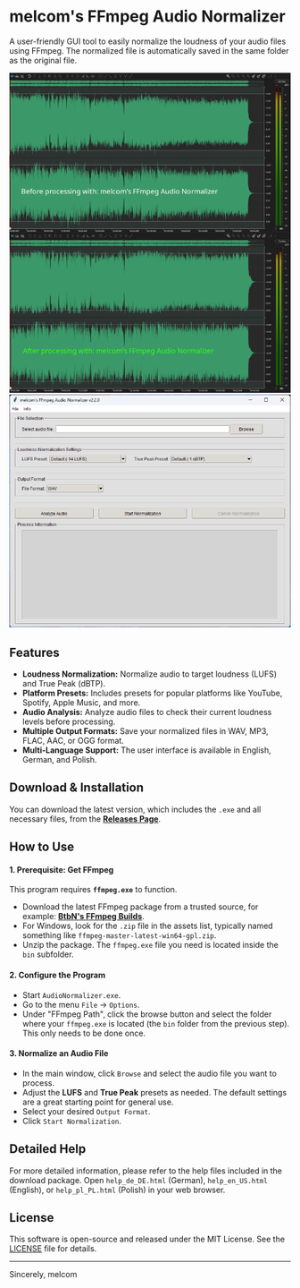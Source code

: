 # melcom's FFmpeg Audio Normalizer

A user-friendly GUI tool to easily normalize the loudness of your audio files using FFmpeg. The normalized file is automatically saved in the same folder as the original file.

![Screenshot of the main interface](https://github.com/melcom-creations/melcoms-ffmpeg-audio-normalizer/blob/main/images/Screenshot%202025-01-22%20175408_.png?raw=true)
![Screenshot of the options dialog](https://github.com/melcom-creations/melcoms-ffmpeg-audio-normalizer/blob/main/images/Screenshot%202025-02-28%20074549.png?raw=true)

## Features

*   **Loudness Normalization:** Normalize audio to target loudness (LUFS) and True Peak (dBTP).
*   **Platform Presets:** Includes presets for popular platforms like YouTube, Spotify, Apple Music, and more.
*   **Audio Analysis:** Analyze audio files to check their current loudness levels before processing.
*   **Multiple Output Formats:** Save your normalized files in WAV, MP3, FLAC, AAC, or OGG format.
*   **Multi-Language Support:** The user interface is available in English, German, and Polish.

## Download & Installation

You can download the latest version, which includes the `.exe` and all necessary files, from the **[Releases Page](https://github.com/melcom-creations/melcoms-ffmpeg-audio-normalizer/releases/latest)**.

## How to Use

#### 1. Prerequisite: Get FFmpeg
This program requires **`ffmpeg.exe`** to function.
*   Download the latest FFmpeg package from a trusted source, for example: **[BtbN's FFmpeg Builds](https://github.com/BtbN/FFmpeg-Builds/releases/tag/latest)**.
*   For Windows, look for the `.zip` file in the assets list, typically named something like `ffmpeg-master-latest-win64-gpl.zip`.
*   Unzip the package. The `ffmpeg.exe` file you need is located inside the `bin` subfolder.

#### 2. Configure the Program
*   Start `AudioNormalizer.exe`.
*   Go to the menu `File` -> `Options`.
*   Under "FFmpeg Path", click the browse button and select the folder where your `ffmpeg.exe` is located (the `bin` folder from the previous step). This only needs to be done once.

#### 3. Normalize an Audio File
*   In the main window, click `Browse` and select the audio file you want to process.
*   Adjust the **LUFS** and **True Peak** presets as needed. The default settings are a great starting point for general use.
*   Select your desired `Output Format`.
*   Click `Start Normalization`.

## Detailed Help

For more detailed information, please refer to the help files included in the download package. Open `help_de_DE.html` (German), `help_en_US.html` (English), or `help_pl_PL.html` (Polish) in your web browser.

## License

This software is open-source and released under the MIT License. See the [LICENSE](LICENSE) file for details.

---

Sincerely,
melcom

